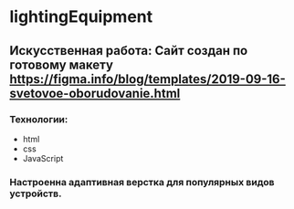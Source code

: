 # lightingEquipment 
## Искусственная работа: Сайт создан по готовому макету https://figma.info/blog/templates/2019-09-16-svetovoe-oborudovanie.html
### Технологии:
- html 
- css 
- JavaScript
### Настроенна адаптивная верстка для популярных видов устройств.
